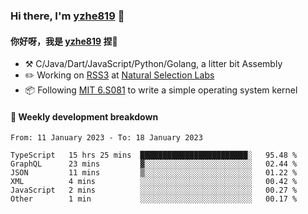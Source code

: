 ### Hi there, I'm [yzhe819](https://github.com/yzhe819) 👋

#### 你好呀，我是 [yzhe819](https://github.com/yzhe819) 捏👋

- :hammer_and_pick: C/Java/Dart/JavaScript/Python/Golang, a litter bit Assembly
- :pencil2: Working on [RSS3](https://github.com/NaturalSelectionLabs/RSS3) at [Natural Selection Labs](https://github.com/NaturalSelectionLabs)
- 📦 Following [MIT 6.S081](https://pdos.csail.mit.edu/6.S081/2020/) to write a simple operating system kernel



#### 📝 Weekly development breakdown

<!--START_SECTION:waka-->

```text
From: 11 January 2023 - To: 18 January 2023

TypeScript   15 hrs 25 mins  ████████████████████████░   95.48 %
GraphQL      23 mins         ▓░░░░░░░░░░░░░░░░░░░░░░░░   02.44 %
JSON         11 mins         ▒░░░░░░░░░░░░░░░░░░░░░░░░   01.22 %
XML          4 mins          ░░░░░░░░░░░░░░░░░░░░░░░░░   00.42 %
JavaScript   2 mins          ░░░░░░░░░░░░░░░░░░░░░░░░░   00.27 %
Other        1 min           ░░░░░░░░░░░░░░░░░░░░░░░░░   00.17 %
```

<!--END_SECTION:waka-->



